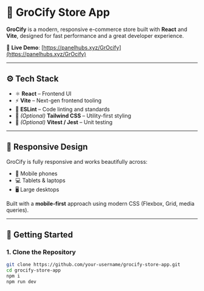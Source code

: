 # 🛒 GroCify Store App

**GroCify** is a modern, responsive e-commerce store built with **React** and **Vite**, designed for fast performance and a great developer experience.

🔗 **Live Demo**: [https://panelhubs.xyz/GrOcify](https://panelhubs.xyz/GrOcify)

---

## ⚙️ Tech Stack

- ⚛️ **React** – Frontend UI
- ⚡ **Vite** – Next-gen frontend tooling
- 🎯 **ESLint** – Code linting and standards
- 💨 *(Optional)* **Tailwind CSS** – Utility-first styling
- 🧪 *(Optional)* **Vitest / Jest** – Unit testing

---

## 📱 Responsive Design

GroCify is fully responsive and works beautifully across:

- 📱 Mobile phones
- 💻 Tablets & laptops
- 🖥️ Large desktops

Built with a **mobile-first** approach using modern CSS (Flexbox, Grid, media queries).

---

## 🚀 Getting Started

### 1. Clone the Repository

```bash
git clone https://github.com/your-username/grocify-store-app.git
cd grocify-store-app
npm i
npm run dev
```
